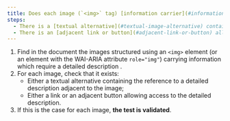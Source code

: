 ```yaml
---
title: Does each image (`<img>` tag) [information carrier](#information-carrying-image), which requires a [detailed description](#detailed-image-description), verify one of these conditions?
steps:
  - There is a [textual alternative](#textual-image-alternative) containing the reference to a [detailed description](#detailed-image-description) adjacent to the image.
  - There is an [adjacent link or button](#adjacent-link-or-button) allowing access to the [detailed description](#detail-image-description).
---
```


1. Find in the document the images structured using an `<img>` element (or an element with the WAI-ARIA attribute `role="img"`) carrying information which require a detailed description .
2. For each image, check that it exists:
   - Either a textual alternative containing the reference to a detailed description adjacent to the image;
   - Either a link or an adjacent button allowing access to the detailed description.
3. If this is the case for each image, **the test is validated**.
